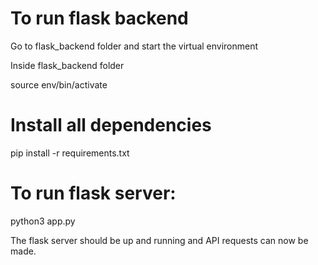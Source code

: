 # To run flask backend

Go to flask_backend folder and start the virtual environment

Inside flask_backend folder

source env/bin/activate

# Install all dependencies

pip install -r requirements.txt

# To run flask server:

python3 app.py

The flask server should be up and running and API requests can now be made.
